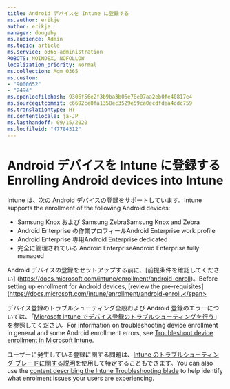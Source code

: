```yaml
---
title: Android デバイスを Intune に登録する
ms.author: erikje
author: erikje
manager: dougeby
ms.audience: Admin
ms.topic: article
ms.service: o365-administration
ROBOTS: NOINDEX, NOFOLLOW
localization_priority: Normal
ms.collection: Adm_O365
ms.custom:
- "9000652"
- "2494"
ms.openlocfilehash: 9306f56e2f3b9ba3b06e78e07aa2eb0fe40817e4
ms.sourcegitcommit: c6692ce0fa1358ec3529e59ca0ecdfdea4cdc759
ms.translationtype: HT
ms.contentlocale: ja-JP
ms.lasthandoff: 09/15/2020
ms.locfileid: "47784312"
---
```

# <a name="enrolling-android-devices-into-intune"></a><span data-ttu-id="aa80b-102">Android デバイスを Intune に登録する</span><span class="sxs-lookup"><span data-stu-id="aa80b-102">Enrolling Android devices into Intune</span></span>

<span data-ttu-id="aa80b-103">Intune は、次の Android デバイスの登録をサポートしています。</span><span class="sxs-lookup"><span data-stu-id="aa80b-103">Intune supports the enrollment of the following Android devices:</span></span>
- <span data-ttu-id="aa80b-104">Samsung Knox および Samsung Zebra</span><span class="sxs-lookup"><span data-stu-id="aa80b-104">Samsung Knox and Zebra</span></span>
- <span data-ttu-id="aa80b-105">Android Enterprise の作業プロフィール</span><span class="sxs-lookup"><span data-stu-id="aa80b-105">Android Enterprise work profile</span></span>
- <span data-ttu-id="aa80b-106">Android Enterprise 専用</span><span class="sxs-lookup"><span data-stu-id="aa80b-106">Android Enterprise dedicated</span></span>
- <span data-ttu-id="aa80b-107">完全に管理されている Android Enterprise</span><span class="sxs-lookup"><span data-stu-id="aa80b-107">Android Enterprise fully managed</span></span>

<span data-ttu-id="aa80b-108">Android デバイスの登録をセットアップする前に、[前提条件を確認してください] (https://docs.microsoft.com/intune/enrollment/android-enroll)。</span><span class="sxs-lookup"><span data-stu-id="aa80b-108">Before setting up enrollment for Android devices, [review the pre-requisites](https://docs.microsoft.com/intune/enrollment/android-enroll.</span></span>

<span data-ttu-id="aa80b-109">デバイス登録のトラブルシューティング全般および Android 登録のエラーについては、「[Microsoft Intune でデバイス登録のトラブルシューティングを行う](https://docs.microsoft.com/intune/enrollment/troubleshoot-device-enrollment-in-intune)」を参照してください。</span><span class="sxs-lookup"><span data-stu-id="aa80b-109">For information on troubleshooting device enrollment in general and some Android enrollment errors,  see [Troubleshoot device enrollment in Microsoft Intune](https://docs.microsoft.com/intune/enrollment/troubleshoot-device-enrollment-in-intune).</span></span>

<span data-ttu-id="aa80b-110">ユーザーに発生している登録に関する問題は、[Intune のトラブルシューティング ブレードに関する説明](https://docs.microsoft.com/intune/fundamentals/help-desk-operators)を使用して特定することもできます。</span><span class="sxs-lookup"><span data-stu-id="aa80b-110">You can also use the [content describing the Intune Troubleshooting blade](https://docs.microsoft.com/intune/fundamentals/help-desk-operators) to help identify what enrolment issues your users are experiencing.</span></span>





